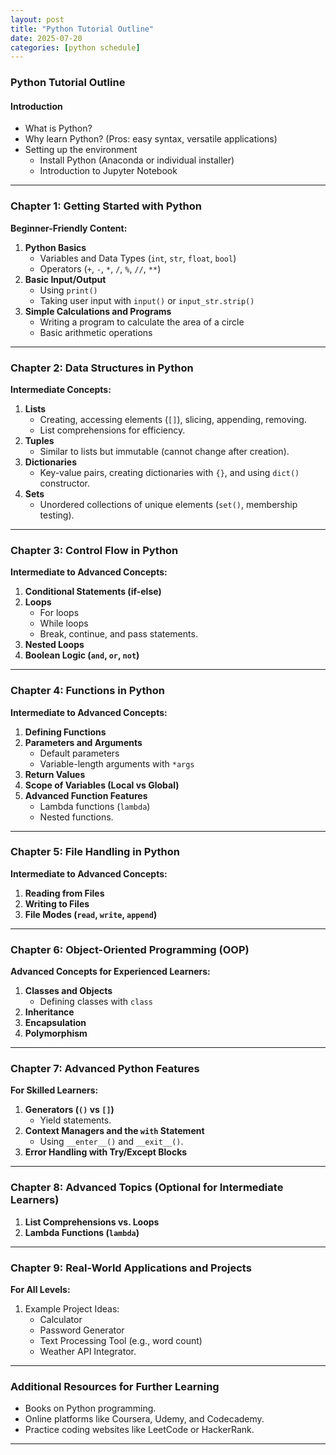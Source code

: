 ```yaml
---
layout: post
title: "Python Tutorial Outline"
date: 2025-07-20
categories: [python schedule]
---
```


### **Python Tutorial Outline**

#### **Introduction**
- What is Python?
- Why learn Python? (Pros: easy syntax, versatile applications)
- Setting up the environment
  - Install Python (Anaconda or individual installer)
  - Introduction to Jupyter Notebook

---

### **Chapter 1: Getting Started with Python**
**Beginner-Friendly Content:**
1. **Python Basics**
   - Variables and Data Types (`int`, `str`, `float`, `bool`)
   - Operators (`+`, `-`, `*`, `/`, `%`, `//`, `**`)
2. **Basic Input/Output**
   - Using `print()`
   - Taking user input with `input()` or `input_str.strip()`
3. **Simple Calculations and Programs**
   - Writing a program to calculate the area of a circle
   - Basic arithmetic operations

---

### **Chapter 2: Data Structures in Python**
**Intermediate Concepts:**
1. **Lists**
   - Creating, accessing elements (`[]`), slicing, appending, removing.
   - List comprehensions for efficiency.
2. **Tuples**
   - Similar to lists but immutable (cannot change after creation).
3. **Dictionaries**
   - Key-value pairs, creating dictionaries with `{}`, and using `dict()` constructor.
4. **Sets**
   - Unordered collections of unique elements (`set()`, membership testing).

---

### **Chapter 3: Control Flow in Python**
**Intermediate to Advanced Concepts:**
1. **Conditional Statements (if-else)**
2. **Loops**
   - For loops
   - While loops
   - Break, continue, and pass statements.
3. **Nested Loops**
4. **Boolean Logic (`and`, `or`, `not`)**

---

### **Chapter 4: Functions in Python**
**Intermediate to Advanced Concepts:**
1. **Defining Functions**
2. **Parameters and Arguments**
   - Default parameters
   - Variable-length arguments with `*args`
3. **Return Values**
4. **Scope of Variables (Local vs Global)**
5. **Advanced Function Features**
   - Lambda functions (`lambda`)
   - Nested functions.

---

### **Chapter 5: File Handling in Python**
**Intermediate to Advanced Concepts:**
1. **Reading from Files**
2. **Writing to Files**
3. **File Modes (`read`, `write`, `append`)**

---

### **Chapter 6: Object-Oriented Programming (OOP)**
**Advanced Concepts for Experienced Learners:**
1. **Classes and Objects**
   - Defining classes with `class`
2. **Inheritance**
3. **Encapsulation**
4. **Polymorphism**

---

### **Chapter 7: Advanced Python Features**
**For Skilled Learners:**
1. **Generators (`()` vs `[]`)** 
   - Yield statements.
2. **Context Managers and the `with` Statement**
   - Using `__enter__()` and `__exit__()`.
3. **Error Handling with Try/Except Blocks**

---

### **Chapter 8: Advanced Topics (Optional for Intermediate Learners)**
1. **List Comprehensions vs. Loops**
2. **Lambda Functions (`lambda`)**

---

### **Chapter 9: Real-World Applications and Projects**
**For All Levels:**
1. Example Project Ideas:
   - Calculator
   - Password Generator
   - Text Processing Tool (e.g., word count)
   - Weather API Integrator.

---

### **Additional Resources for Further Learning**
- Books on Python programming.
- Online platforms like Coursera, Udemy, and Codecademy.
- Practice coding websites like LeetCode or HackerRank.

---
